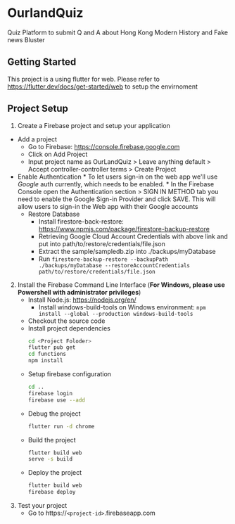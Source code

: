 # OurlandQuiz
Quiz Platform to submit Q and A about Hong Kong Modern History and Fake news Bluster

## Getting Started

This project is a using flutter for web. Please refer to https://flutter.dev/docs/get-started/web to setup the envirnoment


## Project Setup
1. Create a Firebase project and setup your application
  * Add a project
      * Go to Firebase: https://console.firebase.google.com
      * Click on Add Project
      * Input project name as OurLandQuiz > Leave anything default > Accept controller-controller terms > Create Project
  * Enable Authentication
  		* To let users sign-in on the web app we'll use *Google* auth currently, which needs to be enabled.	
  		* In the Firebase Console open the Authentication section > SIGN IN METHOD tab you need to enable the Google Sign-in Provider and click SAVE. This will allow users to sign-in the Web app with their Google accounts
	* Restore Database
		* Install firestore-back-restore: https://www.npmjs.com/package/firestore-backup-restore
		* Retrieving Google Cloud Account Credentials with above link and put into path/to/restore/credentials/file.json
		* Extract the sample/sampledb.zip into ./backups/myDatabase
		* Run `firestore-backup-restore --backupPath ./backups/myDatabase --restoreAccountCredentials path/to/restore/credentials/file.json`


2. Install the Firebase Command Line Interface (**For Windows, please use Powershell with administrator privileges**)
    * Install Node.js: https://nodejs.org/en/
	  * Install windows-build-tools on Windows environment:
    `npm install --global --production windows-build-tools`
    * Checkout the source code
    * Install project dependencies
      ```bash
      cd <Project Foloder>
      flutter pub get
      cd functions
      npm install
      ```
    * Setup firebase configuration
  		```bash
  		cd ..
  		firebase login
  		firebase use --add
	    ```
    * Debug the project
      ```bash
      flutter run -d chrome
    * Build the project
      ```bash
      flutter build web
      serve -s build
      ```
    * Deploy the project
      ```bash
      flutter build web
      firebase deploy
      ```
3. Test your project
	*   Go to https://`<project-id>`.firebaseapp.com
